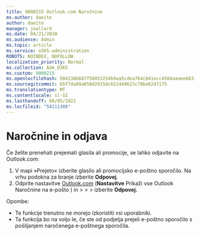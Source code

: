 ```yaml
---
title: 9000215 Outlook.com Naročnine
ms.author: daeite
author: daeite
manager: joallard
ms.date: 04/21/2020
ms.audience: Admin
ms.topic: article
ms.service: o365-administration
ROBOTS: NOINDEX, NOFOLLOW
localization_priority: Normal
ms.collection: Adm_O365
ms.custom: 9000215
ms.openlocfilehash: 584138b667f56053254b9aa5cdea764c041ecc4584aaaee683107f21b14d61e3
ms.sourcegitcommit: b5f7da89a650d2915dc652449623c78be6247175
ms.translationtype: MT
ms.contentlocale: sl-SI
ms.lasthandoff: 08/05/2021
ms.locfileid: "54111308"
---
```

# <a name="subscriptions-and-unsubscribing"></a>Naročnine in odjava

Če želite prenehati prejemati glasila ali promocije, se lahko odjavite na Outlook.com:

1. V mapi »Prejeto« izberite glasilo ali promocijsko e-poštno sporočilo. Na vrhu podokna za branje izberite **Odpovej**.
2. Odprite nastavitve [Outlook.com](https://outlook.live.com/mail/options/mail/brandsSubscriptions) (**Nastavitve** Prikaži vse Outlook Naročnine na e-pošto ) in  >    >    >  izberite **Odpovej.**

Opombe:

- Te funkcije trenutno ne morejo izkoristiti vsi uporabniki.
- Ta funkcija bo na voljo le, če ste od podjetja prejeli e-poštno sporočilo s pošiljanjem naročenega e-poštnega sporočila.